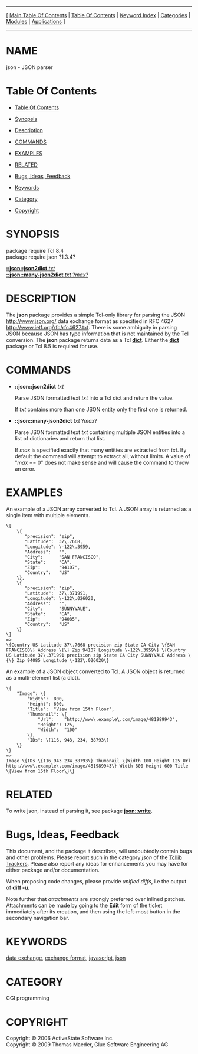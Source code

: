 
[//000000001]: # (json \- JSON)
[//000000002]: # (Generated from file 'json\.man' by tcllib/doctools with format 'markdown')
[//000000003]: # (Copyright &copy; 2006 ActiveState Software Inc\.  
Copyright &copy; 2009 Thomas Maeder, Glue Software Engineering AG)
[//000000004]: # (json\(n\) 1\.3\.4 tcllib "JSON")

<hr> [ <a href="../../../../toc.md">Main Table Of Contents</a> &#124; <a
href="../../../toc.md">Table Of Contents</a> &#124; <a
href="../../../../index.md">Keyword Index</a> &#124; <a
href="../../../../toc0.md">Categories</a> &#124; <a
href="../../../../toc1.md">Modules</a> &#124; <a
href="../../../../toc2.md">Applications</a> ] <hr>

# NAME

json \- JSON parser

# <a name='toc'></a>Table Of Contents

  - [Table Of Contents](#toc)

  - [Synopsis](#synopsis)

  - [Description](#section1)

  - [COMMANDS](#section2)

  - [EXAMPLES](#section3)

  - [RELATED](#section4)

  - [Bugs, Ideas, Feedback](#section5)

  - [Keywords](#keywords)

  - [Category](#category)

  - [Copyright](#copyright)

# <a name='synopsis'></a>SYNOPSIS

package require Tcl 8\.4  
package require json ?1\.3\.4?  

[__::json::json2dict__ *txt*](#1)  
[__::json::many\-json2dict__ *txt* ?*max*?](#2)  

# <a name='description'></a>DESCRIPTION

The __json__ package provides a simple Tcl\-only library for parsing the JSON
[http://www\.json\.org/](http://www\.json\.org/) data exchange format as
specified in RFC 4627
[http://www\.ietf\.org/rfc/rfc4627\.txt](http://www\.ietf\.org/rfc/rfc4627\.txt)\.
There is some ambiguity in parsing JSON because JSON has type information that
is not maintained by the Tcl conversion\. The __json__ package returns data
as a Tcl __[dict](\.\./\.\./\.\./\.\./index\.md\#dict)__\. Either the
__[dict](\.\./\.\./\.\./\.\./index\.md\#dict)__ package or Tcl 8\.5 is required for
use\.

# <a name='section2'></a>COMMANDS

  - <a name='1'></a>__::json::json2dict__ *txt*

    Parse JSON formatted text *txt* into a Tcl dict and return the value\.

    If *txt* contains more than one JSON entity only the first one is
    returned\.

  - <a name='2'></a>__::json::many\-json2dict__ *txt* ?*max*?

    Parse JSON formatted text *txt* containing multiple JSON entities into a
    list of dictionaries and return that list\.

    If *max* is specified exactly that many entities are extracted from
    *txt*\. By default the command will attempt to extract all, without limits\.
    A value of "*max* == 0" does not make sense and will cause the command to
    throw an error\.

# <a name='section3'></a>EXAMPLES

An example of a JSON array converted to Tcl\. A JSON array is returned as a
single item with multiple elements\.

    \[
        \{
           "precision": "zip",
           "Latitude":  37\.7668,
           "Longitude": \-122\.3959,
           "Address":   "",
           "City":      "SAN FRANCISCO",
           "State":     "CA",
           "Zip":       "94107",
           "Country":   "US"
        \},
        \{
           "precision": "zip",
           "Latitude":  37\.371991,
           "Longitude": \-122\.026020,
           "Address":   "",
           "City":      "SUNNYVALE",
           "State":     "CA",
           "Zip":       "94085",
           "Country":   "US"
        \}
    \]
    =>
    \{Country US Latitude 37\.7668 precision zip State CA City \{SAN FRANCISCO\} Address \{\} Zip 94107 Longitude \-122\.3959\} \{Country US Latitude 37\.371991 precision zip State CA City SUNNYVALE Address \{\} Zip 94085 Longitude \-122\.026020\}

An example of a JSON object converted to Tcl\. A JSON object is returned as a
multi\-element list \(a dict\)\.

    \{
        "Image": \{
            "Width":  800,
            "Height": 600,
            "Title":  "View from 15th Floor",
            "Thumbnail": \{
                "Url":    "http://www\.example\.com/image/481989943",
                "Height": 125,
                "Width":  "100"
            \},
            "IDs": \[116, 943, 234, 38793\]
        \}
    \}
    =>
    Image \{IDs \{116 943 234 38793\} Thumbnail \{Width 100 Height 125 Url http://www\.example\.com/image/481989943\} Width 800 Height 600 Title \{View from 15th Floor\}\}

# <a name='section4'></a>RELATED

To write json, instead of parsing it, see package
__[json::write](json\_write\.md)__\.

# <a name='section5'></a>Bugs, Ideas, Feedback

This document, and the package it describes, will undoubtedly contain bugs and
other problems\. Please report such in the category *json* of the [Tcllib
Trackers](http://core\.tcl\.tk/tcllib/reportlist)\. Please also report any ideas
for enhancements you may have for either package and/or documentation\.

When proposing code changes, please provide *unified diffs*, i\.e the output of
__diff \-u__\.

Note further that *attachments* are strongly preferred over inlined patches\.
Attachments can be made by going to the __Edit__ form of the ticket
immediately after its creation, and then using the left\-most button in the
secondary navigation bar\.

# <a name='keywords'></a>KEYWORDS

[data exchange](\.\./\.\./\.\./\.\./index\.md\#data\_exchange), [exchange
format](\.\./\.\./\.\./\.\./index\.md\#exchange\_format),
[javascript](\.\./\.\./\.\./\.\./index\.md\#javascript),
[json](\.\./\.\./\.\./\.\./index\.md\#json)

# <a name='category'></a>CATEGORY

CGI programming

# <a name='copyright'></a>COPYRIGHT

Copyright &copy; 2006 ActiveState Software Inc\.  
Copyright &copy; 2009 Thomas Maeder, Glue Software Engineering AG
